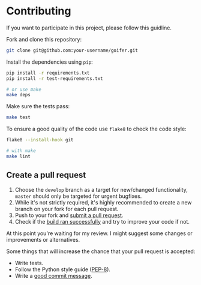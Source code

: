 # Contributing

If you want to participate in this project, please follow this guidline.

Fork and clone this repository:

```bash
git clone git@github.com:your-username/goifer.git
```

Install the dependencies using `pip`:

```bash
pip install -r requirements.txt
pip install -r test-requirements.txt

# or use make
make deps
```

Make sure the tests pass:

```bash
make test
```

To ensure a good quality of the code use `flake8` to check the code style:

```bash
flake8 --install-hook git

# with make
make lint
```

## Create a pull request

1. Choose the `develop` branch as a target for new/changed functionality, `master` should only be targeted for urgent bugfixes.
2. While it's not strictly required, it's highly recommended to create a new branch on your fork for each pull request.
3. Push to your fork and [submit a pull request][pr].
4. Check if the [build ran successfully][ci] and try to improve your code if not.

At this point you're waiting for my review.
I might suggest some changes or improvements or alternatives.

Some things that will increase the chance that your pull request is accepted:

* Write tests.
* Follow the Python style guide ([PEP-8][pep8]).
* Write a [good commit message][commit].

[pr]: https://github.com/metaodi/goifer/compare/
[ci]: https://github.com/metaodi/goifer/actions
[pep8]: https://www.python.org/dev/peps/pep-0008/
[commit]: http://tbaggery.com/2008/04/19/a-note-about-git-commit-messages.html
